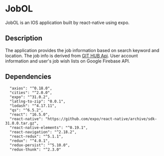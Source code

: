 # JobOL
JobOL is an IOS application built by react-native using expo.

## Description
The application provides the job information based on search keyword and location. The job info is derived from [GIT HUB Api](https://jobs.github.com/api).
User account information and user's job wish lists on Google Firebase API.

## Dependencies
```
  "axios": "^0.18.0",
  "cities": "^2.0.0",
  "expo": "^31.0.2",
  "latlng-to-zip": "0.0.1",
  "lodash": "^4.17.11",
  "qs": "^6.5.2",
  "react": "16.5.0",
  "react-native": "https://github.com/expo/react-native/archive/sdk-31.0.0.tar.gz",
  "react-native-elements": "^0.19.1",
  "react-navigation": "^2.18.2",
  "react-redux": "^5.1.1",
  "redux": "^4.0.1",
  "redux-persist": "^5.10.0",
  "redux-thunk": "^2.3.0"
```
